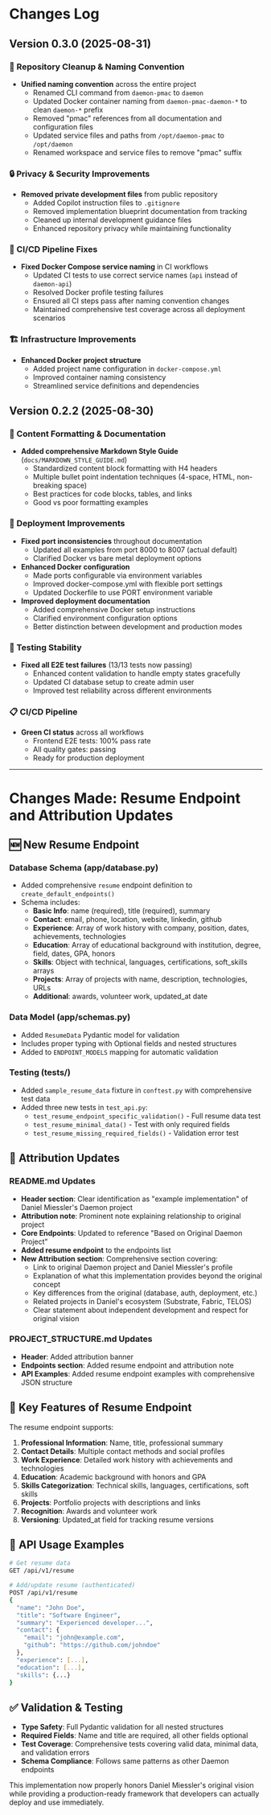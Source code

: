 # Changes Log

## Version 0.3.0 (2025-08-31)

### 🧹 Repository Cleanup & Naming Convention
- **Unified naming convention** across the entire project
  - Renamed CLI command from `daemon-pmac` to `daemon`
  - Updated Docker container naming from `daemon-pmac-daemon-*` to clean `daemon-*` prefix
  - Removed "pmac" references from all documentation and configuration files
  - Updated service files and paths from `/opt/daemon-pmac` to `/opt/daemon`
  - Renamed workspace and service files to remove "pmac" suffix

### 🔒 Privacy & Security Improvements
- **Removed private development files** from public repository
  - Added Copilot instruction files to `.gitignore`
  - Removed implementation blueprint documentation from tracking
  - Cleaned up internal development guidance files
  - Enhanced repository privacy while maintaining functionality

### 🐛 CI/CD Pipeline Fixes
- **Fixed Docker Compose service naming** in CI workflows
  - Updated CI tests to use correct service names (`api` instead of `daemon-api`)
  - Resolved Docker profile testing failures
  - Ensured all CI steps pass after naming convention changes
  - Maintained comprehensive test coverage across all deployment scenarios

### 🏗️ Infrastructure Improvements
- **Enhanced Docker project structure**
  - Added project name configuration in `docker-compose.yml`
  - Improved container naming consistency
  - Streamlined service definitions and dependencies

## Version 0.2.2 (2025-08-30)

### 🎨 Content Formatting & Documentation
- **Added comprehensive Markdown Style Guide** (`docs/MARKDOWN_STYLE_GUIDE.md`)
  - Standardized content block formatting with H4 headers
  - Multiple bullet point indentation techniques (4-space, HTML, non-breaking space)
  - Best practices for code blocks, tables, and links
  - Good vs poor formatting examples

### 🚀 Deployment Improvements
- **Fixed port inconsistencies** throughout documentation
  - Updated all examples from port 8000 to 8007 (actual default)
  - Clarified Docker vs bare metal deployment options
- **Enhanced Docker configuration**
  - Made ports configurable via environment variables
  - Improved docker-compose.yml with flexible port settings
  - Updated Dockerfile to use PORT environment variable
- **Improved deployment documentation**
  - Added comprehensive Docker setup instructions
  - Clarified environment configuration options
  - Better distinction between development and production modes

### 🧪 Testing Stability
- **Fixed all E2E test failures** (13/13 tests now passing)
  - Enhanced content validation to handle empty states gracefully
  - Updated CI database setup to create admin user
  - Improved test reliability across different environments

### 📋 CI/CD Pipeline
- **Green CI status** across all workflows
  - Frontend E2E tests: 100% pass rate
  - All quality gates: passing
  - Ready for production deployment

---

# Changes Made: Resume Endpoint and Attribution Updates

## 🆕 New Resume Endpoint

### Database Schema (app/database.py)
- Added comprehensive `resume` endpoint definition to `create_default_endpoints()`
- Schema includes:
  - **Basic Info**: name (required), title (required), summary
  - **Contact**: email, phone, location, website, linkedin, github
  - **Experience**: Array of work history with company, position, dates, achievements, technologies
  - **Education**: Array of educational background with institution, degree, field, dates, GPA, honors
  - **Skills**: Object with technical, languages, certifications, soft_skills arrays
  - **Projects**: Array of projects with name, description, technologies, URLs
  - **Additional**: awards, volunteer work, updated_at date

### Data Model (app/schemas.py)
- Added `ResumeData` Pydantic model for validation
- Includes proper typing with Optional fields and nested structures
- Added to `ENDPOINT_MODELS` mapping for automatic validation

### Testing (tests/)
- Added `sample_resume_data` fixture in `conftest.py` with comprehensive test data
- Added three new tests in `test_api.py`:
  - `test_resume_endpoint_specific_validation()` - Full resume data test
  - `test_resume_minimal_data()` - Test with only required fields
  - `test_resume_missing_required_fields()` - Validation error test

## 📝 Attribution Updates

### README.md Updates
- **Header section**: Clear identification as "example implementation" of Daniel Miessler's Daemon project
- **Attribution note**: Prominent note explaining relationship to original project
- **Core Endpoints**: Updated to reference "Based on Original Daemon Project"
- **Added resume endpoint** to the endpoints list
- **New Attribution section**: Comprehensive section covering:
  - Link to original Daemon project and Daniel Miessler's profile
  - Explanation of what this implementation provides beyond the original concept
  - Key differences from the original (database, auth, deployment, etc.)
  - Related projects in Daniel's ecosystem (Substrate, Fabric, TELOS)
  - Clear statement about independent development and respect for original vision

### PROJECT_STRUCTURE.md Updates
- **Header**: Added attribution banner
- **Endpoints section**: Added resume endpoint and attribution note
- **API Examples**: Added resume endpoint examples with comprehensive JSON structure

## 🎯 Key Features of Resume Endpoint

The resume endpoint supports:

1. **Professional Information**: Name, title, professional summary
2. **Contact Details**: Multiple contact methods and social profiles
3. **Work Experience**: Detailed work history with achievements and technologies
4. **Education**: Academic background with honors and GPA
5. **Skills Categorization**: Technical skills, languages, certifications, soft skills
6. **Projects**: Portfolio projects with descriptions and links
7. **Recognition**: Awards and volunteer work
8. **Versioning**: Updated_at field for tracking resume versions

## 🔗 API Usage Examples

```bash
# Get resume data
GET /api/v1/resume

# Add/update resume (authenticated)
POST /api/v1/resume
{
  "name": "John Doe",
  "title": "Software Engineer",
  "summary": "Experienced developer...",
  "contact": {
    "email": "john@example.com",
    "github": "https://github.com/johndoe"
  },
  "experience": [...],
  "education": [...],
  "skills": {...}
}
```

## ✅ Validation & Testing

- **Type Safety**: Full Pydantic validation for all nested structures
- **Required Fields**: Name and title are required, all other fields optional
- **Test Coverage**: Comprehensive tests covering valid data, minimal data, and validation errors
- **Schema Compliance**: Follows same patterns as other Daemon endpoints

This implementation now properly honors Daniel Miessler's original vision while providing a production-ready framework that developers can actually deploy and use immediately.
